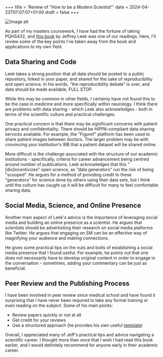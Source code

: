+++
title = 'Review of "How to be a Modern Scientist"'
date = 2024-04-23T07:07:07+01:00
draft = false
+++

![Image alt](https://d2sofvawe08yqg.cloudfront.net/modernscientist/s_hero2x?1707852254#floatright)

As part of my masters coursework, I have had the fortune of taking PQHS432, and [this book](https://leanpub.com/modernscientist) by Jeffrey Leek was one of our readings. Here, I'll review some of the key points I've taken away from the book and applications to my own field.

## Data Sharing and Code

Leek takes a strong position that all data should be posted to a public repository, linked in your paper, and shared for the sake of reproducibility and open science. In his words, "the reproducibility debate" is over, and data should be made available, FULL STOP.

While this may be common in other fields, I certainly have not found this to be the case in medicine and more specifically within neurology. I think there are problems with data sharing - which Leek also acknowledges - both in terms of the scientific culture and practical challenges.

One practical concern is that there may be significant concerns with patient privacy and confidentiality. There should be HIPPA-compliant data sharing services available. For example, the "Figure1" platform has been used to share patient images between doctors. The larger problem may be with convincing your institution's IRB that a patient dataset will be shared online.

More difficult is the challenge associated with the structure of our academic institutions - specifically, criteria for career advancement being centred around number of publications. Leek acknowledges that this "[dis]incentivizes" open science, as "data generators" run the risk of being "scooped". He argues for a method of providing credit to these "generators" for science done by others using their data sets, but I think until the culture has caught up it will be difficult for many to feel comfortable sharing data. 

## Social Media, Science, and Online Presence

Another main aspect of Leek's advice is the importance of leveraging social media and building an online presence as a scientist. He argues that scientists should be advertisiting their research on social media platforms like Twitter. He argues that engaging on SM can be an effective way of magnifying your audience and making connections. 

He gives some practical tips on the nuts and bolts of establishing a social media presence that I found useful. For example, he points out that one does not necessarily have to develop original content in order to engage in the conversation - sometimes, adding your commentary can be just as beneficial. 

## Peer Review and the Publishing Process

I have been involved in peer review since medical school and have found it surprising that I have never been required to take any formal training or even reading on the subject. Some of his main points:

- Review papers quickly or not at all
- Get credit for your reviews
- Use a structured approach (he provides his own useful [template](https://raw.githubusercontent.com/jtleek/reviews/master/review-template.Rmd))

Overall, I appreciated many of Jeff's practical tips and advice navigating a scientific career. I thought more than once that I wish I had read this book earlier, and I would definitely recommend for anyone early in their academic career.

